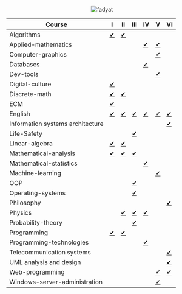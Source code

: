 <p align="center">
    <img src="https://count.getloli.com/get/@fadyat?theme=gelbooru" alt="fadyat" />
</p>

| Course                           | I                                         | II                                         | III                                         | IV                                            | V                                                 | VI                                             |
|----------------------------------|-------------------------------------------|--------------------------------------------|---------------------------------------------|-----------------------------------------------|---------------------------------------------------|------------------------------------------------|
| Algorithms                       | [✔](algorithms/term1)                     | [✔](algorithms/term2)                      |                                             |                                               |                                                   |                                                |
| Applied-mathematics              |                                           |                                            |                                             | [✔](applied-mathematics/IV%20semester)        | [✔](applied-mathematics/V%20semester)             |                                                |
| Computer-graphics                |                                           |                                            |                                             |                                               | [✔](https://github.com/fadyat/itmo-cgg)           |                                                |
| Databases                        |                                           |                                            |                                             | [✔](databases/IV%20semester)                  |                                                   |                                                |
| Dev-tools                        |                                           |                                            |                                             |                                               | [✔](https://github.com/fadyat/itmo-devtools)      |                                                |
| Digital-culture                  | [✔](digital-culture/I%20semester)         |                                            |                                             |                                               |                                                   |                                                |
| Discrete-math                    | [✔](discrete-math/I%20semester)           | [✔](discrete-math/II%20semester)           |                                             |                                               |                                                   |                                                |
| ECM                              | [✔](ecm/I%20semester)                     |                                            |                                             |                                               |                                                   |                                                |
| English                          | [✔](./English/I%20semester)               | [✔](./English/II%20semester)               | [✔](./English/III%20semester)               | [✔](./English/IV%20semester)                  | [✔](./English/V%20semester)                       | [✔](./English/VI%20semester)                   |
| Information systems architecture |                                           |                                            |                                             |                                               |                                                   | [✔](./ISA/VI%20semester)                       |
| Life-Safety                      |                                           |                                            | [✔](life-safety/III%20semester)           |                                               |                                                   |                                                |
| Linear-algebra                   | [✔](linear-algebra/I%20semester)          | [✔](linear-algebra/II%20semester)          |                                             |                                               |                                                   |                                                |
| Mathematical-analysis            | [✔](./Mathematical-analysis/I%20semester) | [✔](./Mathematical-analysis/II%20semester) | [✔](./Mathematical-analysis/III%20semester) |                                               |                                                   |                                                |
| Mathematical-statistics          |                                           |                                            |                                             | [✔](./Mathematical-statistics/IV%20semester)  |                                                   |                                                |
| Machine-learning                 |                                           |                                            |                                             |                                               | [✔](ml/V%20semester)                              |                                                |
| OOP                              |                                           |                                            | [✔](oop/III%20semester)                     |                                               |                                                   |                                                |
| Operating-systems                |                                           |                                            | [✔](os/III%20semester)                      |                                               |                                                   |                                                |
| Philosophy                       |                                           |                                            |                                             |                                               |                                                   | [✔](./Philosophy/VI%20semester)                |
| Physics                          |                                           | [✔](./Physics/II%20semester)               | [✔](./Physics/III%20semester)               | [✔](./Physics/IV%20semester)                  |                                                   |                                                |
| Probability-theory               |                                           |                                            | [✔](./Probability-theory/III%20semester)    |                                               |                                                   |                                                |
| Programming                      | [✔](./Programming/I%20semester)           | [✔](./Programming/II%20semester)           |                                             |                                               |                                                   |                                                |
| Programming-technologies         |                                           |                                            |                                             | [✔](./Programming-Technologies/IV%20semester) |                                                   |                                                |
| Telecommunication systems        |                                           |                                            |                                             |                                               |                                                   | [✔](./Telecommunication-systems/VI%20semester) |
| UML analysis and design          |                                           |                                            |                                             |                                               |                                                   | [✔](_uml/VI%20semester)                       |
| Web-programming                  |                                           |                                            |                                             |                                               | [✔](https://github.com/fadyat/itmo-web)           | [✔](https://github.com/fadyat/itmo-web)        |
| Windows-server-administration    |                                           |                                            |                                             |                                               | [✔](./Windows-Server-Administration/V%20semester) |                                                |
